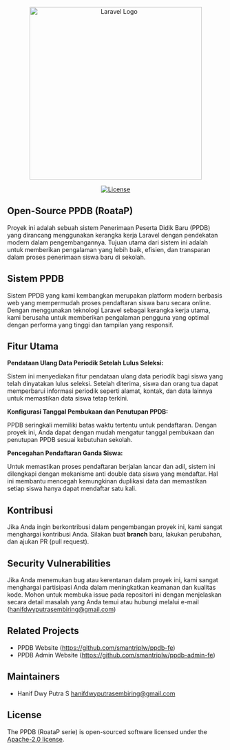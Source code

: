 <p align="center"><a href="https://sman3palu.sch.id" target="_blank"><img src="https://avatars.githubusercontent.com/u/130784785?s=200&v=4" width="400" alt="Laravel Logo"></a></p>

<p align="center">
<a href="https://github.com/smantriplw/ppdb-laravel"><img src="https://img.shields.io/github/license/smantriplw/ppdb-laravel" alt="License"></a>
</p>

## Open-Source PPDB (RoataP)

Proyek ini adalah sebuah sistem Penerimaan Peserta Didik Baru (PPDB) yang dirancang menggunakan kerangka kerja Laravel dengan pendekatan modern dalam pengembangannya. Tujuan utama dari sistem ini adalah untuk memberikan pengalaman yang lebih baik, efisien, dan transparan dalam proses penerimaan siswa baru di sekolah.

## Sistem PPDB

Sistem PPDB yang kami kembangkan merupakan platform modern berbasis web yang mempermudah proses pendaftaran siswa baru secara online. Dengan menggunakan teknologi Laravel sebagai kerangka kerja utama, kami berusaha untuk memberikan pengalaman pengguna yang optimal dengan performa yang tinggi dan tampilan yang responsif.

## Fitur Utama

**Pendataan Ulang Data Periodik Setelah Lulus Seleksi:**

Sistem ini menyediakan fitur pendataan ulang data periodik bagi siswa yang telah dinyatakan lulus seleksi. Setelah diterima, siswa dan orang tua dapat memperbarui informasi periodik seperti alamat, kontak, dan data lainnya untuk memastikan data siswa tetap terkini.

**Konfigurasi Tanggal Pembukaan dan Penutupan PPDB:**

PPDB seringkali memiliki batas waktu tertentu untuk pendaftaran. Dengan proyek ini, Anda dapat dengan mudah mengatur tanggal pembukaan dan penutupan PPDB sesuai kebutuhan sekolah.

**Pencegahan Pendaftaran Ganda Siswa:**

Untuk memastikan proses pendaftaran berjalan lancar dan adil, sistem ini dilengkapi dengan mekanisme anti double data siswa yang mendaftar. Hal ini membantu mencegah kemungkinan duplikasi data dan memastikan setiap siswa hanya dapat mendaftar satu kali.

## Kontribusi

Jika Anda ingin berkontribusi dalam pengembangan proyek ini, kami sangat menghargai kontribusi Anda. Silakan buat **branch** baru, lakukan perubahan, dan ajukan PR (pull request).

## Security Vulnerabilities

Jika Anda menemukan bug atau kerentanan dalam proyek ini, kami sangat menghargai partisipasi Anda dalam meningkatkan keamanan dan kualitas kode. Mohon untuk membuka issue pada repositori ini dengan menjelaskan secara detail masalah yang Anda temui atau hubungi melalui e-mail ([hanifdwyputrasembiring@gmail.com](mailto:hanifdwyputrasembiring@gmail.com))

## Related Projects
- PPDB Website (https://github.com/smantriplw/ppdb-fe)
- PPDB Admin Website (https://github.com/smantriplw/ppdb-admin-fe)

## Maintainers
- Hanif Dwy Putra S <hanifdwyputrasembiring@gmail.com>

## License

The PPDB (RoataP serie) is open-sourced software licensed under the [Apache-2.0 license](https://opensource.org/license/apache-2-0/).
